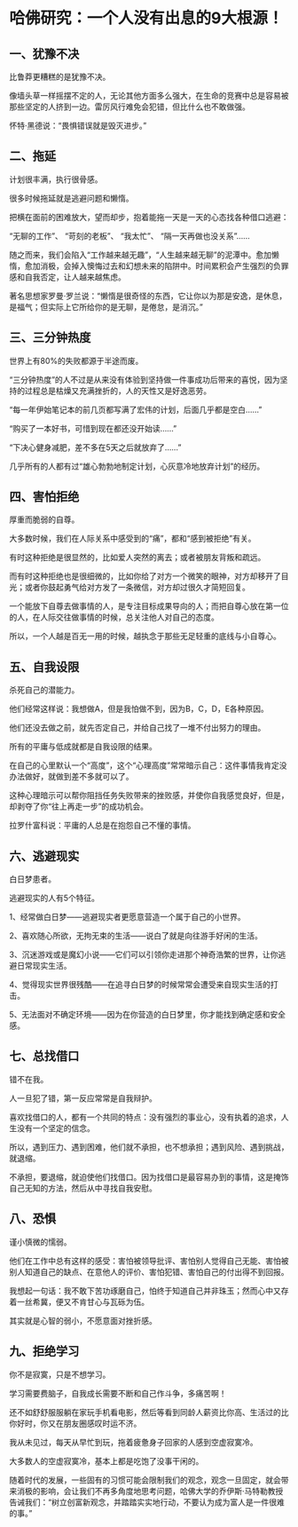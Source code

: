 # 哈佛研究：一个人没有出息的9大根源！





## 一、犹豫不决
比鲁莽更糟糕的是犹豫不决。

像墙头草一样摇摆不定的人，无论其他方面多么强大，在生命的竞赛中总是容易被那些坚定的人挤到一边。雷厉风行难免会犯错，但比什么也不敢做强。

怀特·黑德说：“畏惧错误就是毁灭进步。”



## 二、拖延
计划很丰满，执行很骨感。

很多时候拖延就是逃避问题和懒惰。

把横在面前的困难放大，望而却步，抱着能拖一天是一天的心态找各种借口逃避：

“无聊的工作”、
“苛刻的老板”、
“我太忙”、
“隔一天再做也没关系”……

随之而来，我们会陷入“工作越来越无趣”，“人生越来越无聊”的泥潭中。愈加懒惰，愈加消极，会掉入懊悔过去和幻想未来的陷阱中。时间累积会产生强烈的负罪感和自我否定，让人越来越焦虑。

著名思想家罗曼·罗兰说：“懒惰是很奇怪的东西，它让你以为那是安逸，是休息，是福气；但实际上它所给你的是无聊，是倦怠，是消沉。”



## 三、三分钟热度
世界上有80%的失败都源于半途而废。

“三分钟热度”的人不过是从来没有体验到坚持做一件事成功后带来的喜悦，因为坚持的过程总是枯燥又充满挫折的，人的天性又是好逸恶劳。

“每一年伊始笔记本的前几页都写满了宏伟的计划，后面几乎都是空白……”

“购买了一本好书，可惜到现在都还没开始读……”

“下决心健身减肥，差不多在5天之后就放弃了……”

几乎所有的人都有过“雄心勃勃地制定计划，心灰意冷地放弃计划”的经历。



## 四、害怕拒绝
厚重而脆弱的自尊。

大多数时候，我们在人际关系中感受到的“痛”，都和“感到被拒绝”有关。

有时这种拒绝是很显然的，比如爱人突然的离去；或者被朋友背叛和疏远。

而有时这种拒绝也是很细微的，比如你给了对方一个微笑的眼神，对方却移开了目光；或者你鼓起勇气给对方发了一条微信，对方却过很久才简短回复。

一个能放下自尊去做事情的人，是专注目标成果导向的人；而把自尊心放在第一位的人，在人际交往做事情的时候，总关注他人对自己的态度。

所以，一个人越是百无一用的时候，越执念于那些无足轻重的底线与小自尊心。



## 五、自我设限
杀死自己的潜能力。

他们经常这样说：我想做A，但是我怕做不到，因为B，C，D，E各种原因。

他们还没去做之前，就先否定自己，并给自己找了一堆不付出努力的理由。

所有的平庸与低成就都是自我设限的结果。

在自己的心里默认一个“高度”，这个“心理高度”常常暗示自己：这件事情我肯定没办法做好，就做到差不多就可以了。

这种心理暗示可以帮你阻挡任务失败带来的挫败感，并使你自我感觉良好，但是，却剥夺了你“往上再走一步”的成功机会。

拉罗什富科说：平庸的人总是在抱怨自己不懂的事情。



## 六、逃避现实
白日梦患者。

逃避现实的人有5个特征。

1、经常做白日梦——逃避现实者更愿意营造一个属于自己的小世界。

2、喜欢随心所欲，无拘无束的生活——说白了就是向往游手好闲的生活。

3、沉迷游戏或是魔幻小说——它们可以引领你走进那个神奇浩繁的世界，让你逃避日常现实生活。

4、觉得现实世界很残酷——在追寻白日梦的时候常常会遭受来自现实生活的打击。

5、无法面对不确定环境——因为在你营造的白日梦里，你才能找到确定感和安全感。



## 七、总找借口
错不在我。

人一旦犯了错，第一反应常常是自我辩护。

喜欢找借口的人，都有一个共同的特点：没有强烈的事业心，没有执着的追求，人生没有一个坚定的信念。

所以，遇到压力、遇到困难，他们就不承担，也不想承担；遇到风险、遇到挑战，就退缩。

不承担，要退缩，就迫使他们找借口。因为找借口是最容易办到的事情，这是掩饰自己无知的方法，然后从中寻找自我安慰。

## 八、恐惧
谨小慎微的懦弱。

他们在工作中总有这样的感受：害怕被领导批评、害怕别人觉得自己无能、害怕被别人知道自己的缺点、在意他人的评价、害怕犯错、害怕自己的付出得不到回报。

我想起一句话：我不敢下苦功琢磨自己，怕终于知道自己并非珠玉；然而心中又存着一丝希冀，便又不肯甘心与瓦砾为伍。

其实就是心智的弱小，不愿意面对挫折感。



## 九、拒绝学习
你不是寂寞，只是不想学习。

学习需要费脑子，自我成长需要不断和自己作斗争，多痛苦啊！

还不如舒舒服服躺在家玩手机看电影，然后等看到同龄人薪资比你高、生活过的比你好时，你又在朋友圈感叹时运不济。

我从未见过，每天从早忙到玩，拖着疲惫身子回家的人感到空虚寂寞冷。

大多数人的空虚寂寞冷，基本上都是吃饱了没事干闲的。

随着时代的发展，一些固有的习惯可能会限制我们的观念，观念一旦固定，就会带来消极的影响，会让我们不再多角度地思考问题，哈佛大学的乔伊斯·马特勒教授告诫我们：“树立创富新观念，并踏踏实实地行动，不要认为成为富人是一件很难的事。”


